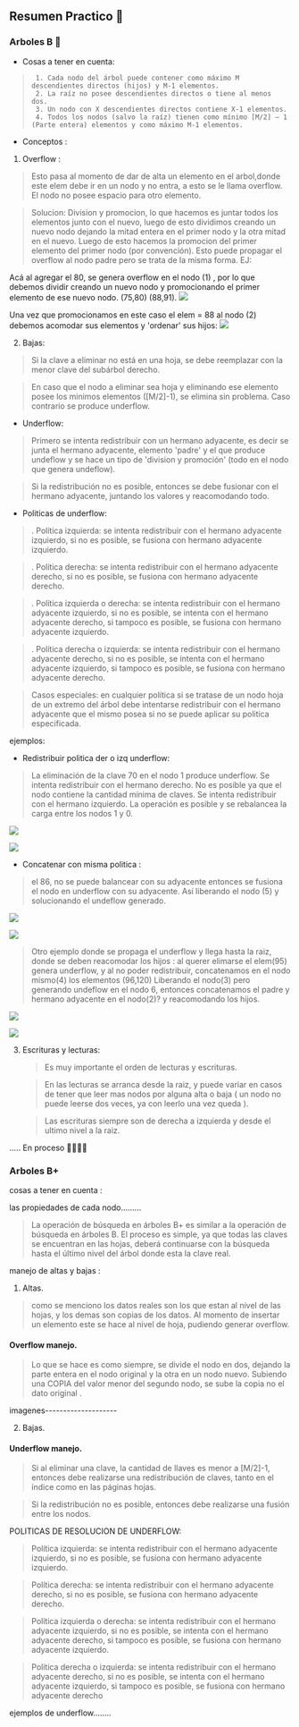 ## Resumen Practico 📝

### Arboles B 🌳

 - Cosas a tener en cuenta: 
 >      1. Cada nodo del árbol puede contener como máximo M descendientes directos (hijos) y M-1 elementos.
 >      2. La raíz no posee descendientes directos o tiene al menos dos.
 >      3. Un nodo con X descendientes directos contiene X-1 elementos.
 >      4. Todos los nodos (salvo la raíz) tienen como mínimo [M/2] – 1 (Parte entera) elementos y como máximo M-1 elementos.

 - Conceptos : 

 1. Overflow : 
 > Esto pasa al momento de dar de alta un elemento en el arbol,donde este elem debe ir en un nodo y no entra, a esto se le llama overflow. El nodo no posee espacio para otro elemento.
 
 > Solucion: 
  Division y promocion, lo que hacemos es juntar todos los elementos junto con el nuevo, luego de esto dividimos creando un nuevo nodo dejando la mitad entera en el primer nodo y la otra mitad en el nuevo. Luego de esto hacemos la promocion del primer elemento del primer nodo (por convención). Esto puede propagar el overflow al nodo padre pero se trata de la misma forma. EJ: 

Acá al agregar el 80, se genera overflow en el nodo (1) , por lo que debemos dividir creando un nuevo nodo y promocionando el primer elemento de ese nuevo nodo. (75,80) (88,91).
![](https://github.com/lautibudini/FOD/blob/main/images-readme/Captura%20de%20pantalla%202024-05-14%20215545.png)


Una vez que promocionamos en este caso el elem = 88 al nodo (2) debemos acomodar sus elementos y 'ordenar' sus hijos: 
![](https://github.com/lautibudini/FOD/blob/main/images-readme/Captura%20de%20pantalla%202024-05-14%20215621.png)


2. Bajas: 
> Si la clave a eliminar no está en una hoja, se debe reemplazar con la menor clave del subárbol derecho.

> En caso que el nodo a eliminar sea hoja y eliminando ese elemento posee los minimos elementos ([M/2]-1), se elimina sin problema. Caso contrario se produce underflow.


- Underflow: 
> Primero se intenta redistribuir con un hermano adyacente, es decir se junta el hermano adyacente, elemento 'padre' y el que produce undeflow y se hace un tipo de 'division y promoción' (todo en el nodo que genera undeflow). 

> Si la redistribución no es posible, entonces se debe fusionar con el hermano adyacente, juntando los valores y reacomodando todo. 
- Politicas de underflow:
 > . Política izquierda: se intenta redistribuir con el hermano adyacente izquierdo, si no es posible, se fusiona con hermano adyacente izquierdo.
 
 >. Política derecha: se intenta redistribuir con el hermano adyacente derecho, si no es posible, se fusiona con hermano adyacente derecho.
 
 > . Política izquierda o derecha: se intenta redistribuir con el hermano adyacente izquierdo, si no es posible,  se intenta con el hermano adyacente derecho, si tampoco es posible, se fusiona con hermano adyacente izquierdo.

 >. Política derecha o izquierda: se intenta redistribuir con el hermano adyacente derecho, si no es posible,  se intenta con el hermano adyacente izquierdo, si tampoco es posible, se fusiona con hermano adyacente derecho.

> Casos especiales: en cualquier política si se tratase de un nodo hoja de un extremo del árbol debe intentarse redistribuir con el hermano adyacente que el mismo posea si no se puede aplicar su politica especificada.




ejemplos: 
- Redistribuir politica der o izq underflow: 

> La eliminación de la clave 70 en el nodo 1 produce underflow.
Se intenta redistribuir con el hermano derecho. No es posible ya que el nodo contiene la cantidad mínima de claves. 
Se intenta redistribuir con el hermano izquierdo. La operación es posible y se rebalancea la carga entre los nodos 1 y 0.

![](https://github.com/lautibudini/FOD/blob/main/images-readme/Captura%20de%20pantalla%202024-05-14%20224859.png)

![](https://github.com/lautibudini/FOD/blob/main/images-readme/Captura%20de%20pantalla%202024-05-14%20224912.png)

-  Concatenar con misma politica : 
> el 86, no se puede balancear con su adyacente entonces se fusiona el nodo en underflow con su adyacente. Así liberando el nodo (5) y solucionando el undeflow generado.

![](https://github.com/lautibudini/FOD/blob/main/images-readme/Captura%20de%20pantalla%202024-05-14%20225416.png)

![](https://github.com/lautibudini/FOD/blob/main/images-readme/Captura%20de%20pantalla%202024-05-14%20225436.png)

> Otro ejemplo donde se propaga el underflow y llega hasta la raiz, donde se deben reacomodar los hijos : 
> al querer elimarse el elem(95) genera underflow, y al no poder redistribuir, concatenamos en el nodo mismo(4) los elementos (96,120) Liberando el nodo(3) pero generando undeflow en el nodo 6, entonces concatenamos el padre y hermano adyacente en el nodo(2)? y reacomodando los hijos.

![](https://github.com/lautibudini/FOD/blob/main/images-readme/Captura%20de%20pantalla%202024-05-14%20225520.png)

![](https://github.com/lautibudini/FOD/blob/main/images-readme/Captura%20de%20pantalla%202024-05-14%20225534.png)

3. Escrituras y lecturas:
   > Es muy importante el orden de lecturas y escrituras.

   > En las lecturas se arranca desde la raiz, y puede variar en casos de tener que leer mas nodos por alguna alta o baja ( un nodo no puede leerse dos veces, ya con leerlo una vez queda ).

   > Las escrituras siempre son de derecha a izquierda y desde el ultimo nivel a la raiz. 


..... En proceso 🙇🏻🙇🏻

### Arboles B+ 

cosas a tener en cuenta : 

las propiedades de cada nodo.........

> La operación de búsqueda en árboles B+ es similar a la operación de búsqueda en árboles B. El proceso es simple, ya que todas las claves se encuentran en las hojas, deberá continuarse con la búsqueda hasta el último nivel del árbol donde esta la clave real.

manejo de altas y bajas :

1. Altas.

> como se menciono los datos reales son los que estan al nivel de las hojas, y los demas son copias de los datos. Al momento de insertar un elemento este se hace al nivel de hoja, pudiendo generar overflow.

#### Overflow manejo.

> Lo que se hace es como siempre, se divide el nodo en dos, dejando la parte entera en el nodo original y la otra en un nodo nuevo. Subiendo una COPIA del valor menor del segundo nodo, se sube la copia no el dato original .

imagenes--------------------

2. Bajas.

#### Underflow manejo.

> Si al eliminar una clave, la cantidad de llaves es menor a [M/2]-1, entonces debe realizarse una redistribución de claves, tanto en el índice como en las páginas hojas.

> Si la redistribución no es posible, entonces debe realizarse una fusión entre los nodos.

POLITICAS DE RESOLUCION DE UNDERFLOW: 

>Política izquierda: se intenta redistribuir con el hermano adyacente izquierdo, si no es posible, se fusiona con hermano adyacente izquierdo.

>Política derecha: se intenta redistribuir con el hermano adyacente derecho, si no es posible, se fusiona con hermano adyacente derecho.

>Política izquierda o derecha: se intenta redistribuir con el hermano adyacente izquierdo, si no es posible,  se intenta con el hermano adyacente derecho, si tampoco es posible, se fusiona con hermano adyacente izquierdo.

>Política derecha o izquierda: se intenta redistribuir con el hermano adyacente derecho, si no es posible,  se intenta con el hermano adyacente izquierdo, si tampoco es posible, se fusiona con hermano adyacente derecho

ejemplos de underflow........



 




  
